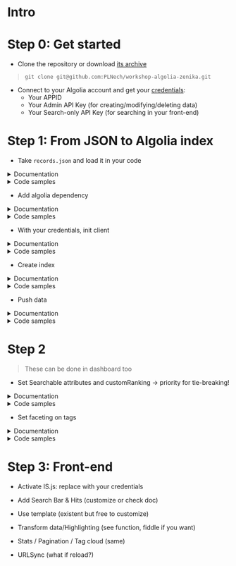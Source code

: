 # Intro

# Step 0: Get started

- Clone the repository or download [its archive](https://github.com/PLNech/workshop-algolia-zenika/archive/master.zip)
> `git clone git@github.com:PLNech/workshop-algolia-zenika.git`

- Connect to your Algolia account and get your [credentials](https://www.algolia.com/api-keys):
  - Your APPID
  - Your Admin API Key (for creating/modifying/deleting data)
  - Your Search-only API Key (for searching in your front-end)

# Step 1: From JSON to Algolia index

- Take `records.json` and load it in your code
<details>
 <summary>Documentation</summary>
  - [Python](https://docs.python.org/3.6/library/json.html)
  - [Java](http://www.oracle.com/technetwork/articles/java/json-1973242.html)
  - [PHP](https://secure.php.net/manual/en/function.json-decode.php)
</details>
<details>
 <summary>Code samples</summary>
    - Python   
 
        ```python
        with open("../data/records.json") as f:
            records = json.load(f)
            print(json.dumps(records, indent=4))
        ```    
</details>

- Add algolia dependency
<details>
 <summary>Documentation</summary>
  - [Python](https://www.algolia.com/doc/api-client/python/getting-started/#install)
  - [Java](https://www.algolia.com/doc/api-client/python/getting-started/#install)
  - [PHP](https://www.algolia.com/doc/api-client/python/getting-started/#install)
</details>
<details>
 <summary>Code samples</summary>
    - Python   
 
        ```python
        # requirements.txt
        algoliasearch
        ```
</details>

- With your credentials, init client
<details>
 <summary>Documentation</summary>
  - [Python](https://www.algolia.com/doc/api-client/python/getting-started/#initialize-the-client)
  - [Java](https://www.algolia.com/doc/api-client/java/getting-started/#initialize-the-client)
  - [PHP](https://www.algolia.com/doc/api-client/php/getting-started/#initialize-the-client)
</details>
<details>
 <summary>Code samples</summary>
    - Python   
 
        ```python
        client = algoliasearch.Client("YOUR_APP_ID", "YOUR_ADMIN_API_KEY")
        ```
</details>

- Create index
<details>
 <summary>Documentation</summary>
  - [Python](https://www.algolia.com/doc/api-client/python/getting-started/#push-data)
  - [Java](http://www.oracle.com/technetwork/articles/java/json-1973242.html)
  - [PHP](https://secure.php.net/manual/en/function.json-decode.php)
</details>
<details>
 <summary>Code samples</summary>
    - Python   

        ```python
        index = client.init_index("smashing")
        ```
</details>

- Push data
<details>
 <summary>Documentation</summary>
  - [Python](https://www.algolia.com/doc/api-client/python/getting-started/#push-data)
  - [Java](https://www.algolia.com/doc/api-client/java/getting-started/#push-data)
  - [PHP](https://www.algolia.com/doc/api-client/php/getting-started/#push-data)
</details>
<details>
 <summary>Code samples</summary>
    - Python   

        ```python
        index.add_objects(records)
        ```
</details>

# Step 2
> These can be done in dashboard too

- Set Searchable attributes and customRanking
-> priority for tie-breaking!
<details>
 <summary>Documentation</summary>
  - [Python](https://www.algolia.com/doc/api-client/python/settings/#set-settings)
  - [Java](https://www.algolia.com/doc/api-client/java/settings/#set-settings)
  - [PHP](https://www.algolia.com/doc/api-client/php/settings/#set-settings)
</details>
<details>
 <summary>Code samples</summary>
    - Python  

        ```python
        index.set_settings({
            "searchableAttributes": ["title", "description", "tags", "author"],
            "customRanking": ["desc(commentCount)"]
        })
        ```
</details>

- Set faceting on tags
<details>
 <summary>Documentation</summary>
  - [Python](https://www.algolia.com/doc/api-client/python/settings/#set-settings)
  - [Java](https://www.algolia.com/doc/api-client/java/settings/#set-settings)
  - [PHP](https://www.algolia.com/doc/api-client/php/settings/#set-settings)
</details>
<details>
 <summary>Code samples</summary>
    - Python   

        ```python
        res = index.set_settings({
                "attributesForFaceting": ["tags.name"]
        })
        index.wait_task(res['taskID'])
        print("Attributes for faceting: %s." % index.get_settings()['attributesForFaceting'])
        ```
</details>

# Step 3: Front-end

- Activate IS.js: replace with your credentials

- Add Search Bar & Hits (customize or check doc)

- Use template (existent but free to customize)

- Transform data/Highlighting (see function, fiddle if you want)

- Stats / Pagination / Tag cloud (same)

- URLSync (what if reload?)


